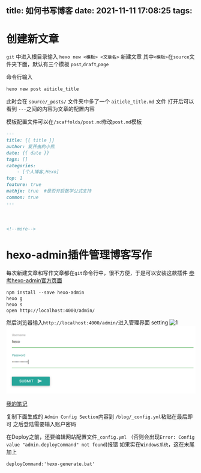 title: 如何书写博客
date: 2021-11-11 17:08:25
tags:
---
# 创建新文章
`git` 中进入根目录输入 `hexo new <模板> <文章名>` 新建文章
其中`<模板>`在`source`文件夹下面，默认有三个模板 `post`,`draft`,`page`

命令行输入
```md
hexo new post aiticle_title
```
此时会在 `source/_posts/` 文件夹中多了一个 `aiticle_title.md` 文件
打开后可以看到 `---`之间的内容为文章的配置内容

模板配置文件可以在`/scaffolds/post.md`修改`post.md`模板
```md
---
title: {{ title }}
author: 爱养虫的小熊
date: {{ date }}
tags: []
categories:
    - [个人博客,Hexo]
top: 1
feature: true
mathjx: true  #是否开启数学公式支持
common: true
---



<!--more-->
```


# hexo-admin插件管理博客写作
每次新建文章和写作文章都在`git`命令行中，很不方便，于是可以安装这款插件
[参考hexo-admin官方页面](https://github.com/jaredly/hexo-admin)

```
npm install --save hexo-admin
hexo g
hexo s
open http://localhost:4000/admin/
```

然后浏览器输入`http://localhost:4000/admin/`进入管理界面
setting
![1](writeblog_pass.png)
![1](./writeblog/writeblog_pass.png)

[我的笔记](/mynotes/math/common_dstribute.html)

复制下面生成的 `Admin Config Section`内容到 `/blog/_config.yml`粘贴在最后即可
之后登陆需要输入账户密码

在Deploy之前，还要编辑网站配置文件`_config.yml` （否则会出现`Error: Config value "admin.deployCommand" not found`)报错
如果实在`Windows系统`，这在末尾加上
```md
deployCommand:'hexo-generate.bat'
```
